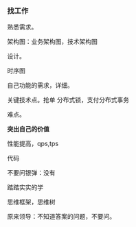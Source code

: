 ### 找工作



熟悉需求。

架构图：业务架构图，技术架构图

设计。

时序图





自己功能的需求，详细。

关键技术点。抢单 分布式锁，支付分布式事务

难点。

**突出自己的价值**

性能提高，qps,tps

代码







不要问银弹：没有

踏踏实实的学



思维框架，思维树



原来领导：不知道答案的问题，不要问。

